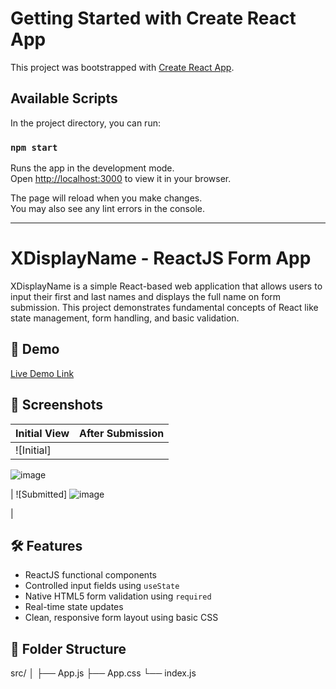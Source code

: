 # Getting Started with Create React App

This project was bootstrapped with [Create React App](https://github.com/facebook/create-react-app).

## Available Scripts

In the project directory, you can run:

### `npm start`

Runs the app in the development mode.\
Open [http://localhost:3000](http://localhost:3000) to view it in your browser.

The page will reload when you make changes.\
You may also see any lint errors in the console.

--------------------------------------------------------------------------------------------------------------------------

# XDisplayName - ReactJS Form App

XDisplayName is a simple React-based web application that allows users to input their first and last names and displays the full name on form submission. 
This project demonstrates fundamental concepts of React like state management, form handling, and basic validation.

## 🚀 Demo

[Live Demo Link](https://xdisplayname-ibqm6hwhb-kanishkas-projects-95e27a37.vercel.app/)

## 📸 Screenshots

| Initial View | After Submission |
|--------------|------------------|
| ![Initial]
![image](https://github.com/user-attachments/assets/7eb4fd5c-64b2-4d00-91b8-8942027946b5)


| ![Submitted]
![image](https://github.com/user-attachments/assets/dcda6625-52a8-4b60-8f30-4d3a2315c837)

 |

## 🛠️ Features

- ReactJS functional components
- Controlled input fields using `useState`
- Native HTML5 form validation using `required`
- Real-time state updates
- Clean, responsive form layout using basic CSS

## 📂 Folder Structure
src/
│
├── App.js
├── App.css
└── index.js
